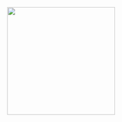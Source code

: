 <img src = "https://github.com/akshankshingala/cofluteer_8.1_1/assets/150037897/244ad6e2-4d1e-458e-9792-4b111b80db85" width = "250">

